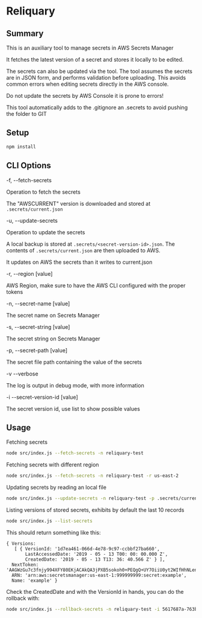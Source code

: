# Reliquary

## Summary

This is an auxiliary tool to manage secrets in AWS Secrets Manager

It fetches the latest version of a secret and stores it locally to be edited.

The secrets can also be updated via the tool. The tool assumes the secrets are in JSON form, and performs validation before uploading. This avoids common errors when editing secrets directly in the AWS console.

Do not update the secrets by AWS Console it is prone to errors!

This tool automatically adds to the .gitignore an .secrets to avoid pushing the folder to GIT

## Setup
```sh
npm install
```

## CLI Options

-f, --fetch-secrets

Operation to fetch the secrets

The "AWSCURRENT" version is downloaded and stored at ` .secrets/current.json`


-u, --update-secrets

Operation to update the secrets

A local backup is stored at `.secrets/<secret-version-id>.json`. The contents of `.secrets/current.json` are then uploaded to AWS.

It updates on AWS the secrets than it writes to current.json

-r, --region [value]

AWS Region, make sure to have the AWS CLI configured with the proper tokens

-n, --secret-name [value]

The secret name on Secrets Manager

-s, --secret-string [value]

The secret string on Secrets Manager

-p, --secret-path [value]

The secret file path containing the value of the secrets

-v --verbose

The log is output in debug mode, with more information

-i --secret-version-id [value]

The secret version id, use list to show possible values

## Usage

Fetching secrets

```sh
node src/index.js --fetch-secrets -n reliquary-test
```

Fetching secrets with different region

```sh
node src/index.js --fetch-secrets -n reliquary-test -r us-east-2
```

Updating secrets by reading an local file

```sh
node src/index.js --update-secrets -n reliquary-test -p .secrets/current.json
```


Listing versions of stored secrets, exhibits by default the last 10 records

```sh
node src/index.js --list-secrets
```

This should return something like this:

```
{ Versions: 
   [ { VersionId: '1d7ea461-066d-4e78-9c97-ccbbf27ba660',
       LastAccessedDate: '2019 - 05 - 13 T00: 00: 00.000 Z',
       CreatedDate: '2019 - 05 - 13 T13: 36: 40.566 Z' } ],
  NextToken: 'AAGWzGu7c3fnjy994XFY80EKjACAkQA3jPXB5sokoh0+PEQgQ+UY7OiiU0yt2WIfHhNLenRUW7cy1X+okG6qkgsEBvqO3kxmm7tzq+awLyWUPVF4wbmXVYdxYHXyiMMzGlR884DfhX3uYJU35BAAAXTkB6pAu5c2U71zGAskNco34Ev1O7GBIPqV56qjBXpWp1n6AAIUDPxgdfz2CkzbN21ZPO48aHkA4OTAyZmriB26wTerot72pgLSS6ze+3RZzk0BdFU/jmXO54g3b/GQetQKBD2X2CCvUfu6zo92gaar',
  ARN: 'arn:aws:secretsmanager:us-east-1:999999999:secret:example',
  Name: 'example' }
```

Check the CreatedDate and with the VersionId in hands, you can do the rollback with:

```bash
node src/index.js --rollback-secrets -n reliquary-test -i 5617687a-763b-4301-bb23-bda7dd49c3fe
```
